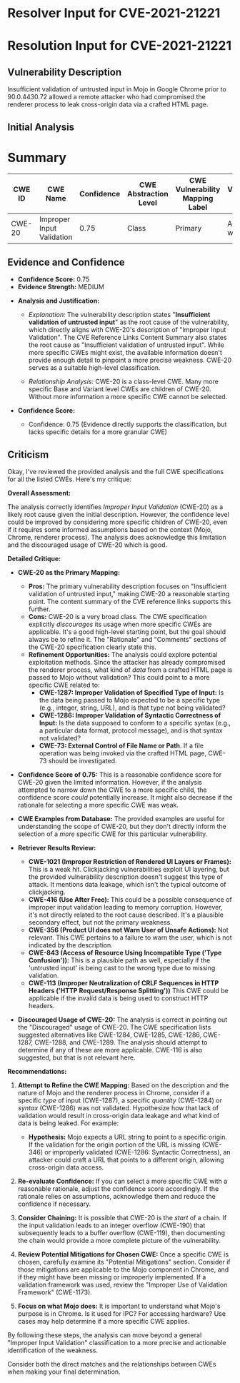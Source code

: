 # Resolver Input for CVE-2021-21221

# Resolution Input for CVE-2021-21221

## Vulnerability Description
Insufficient validation of untrusted input in Mojo in Google Chrome prior to 90.0.4430.72 allowed a remote attacker who had compromised the renderer process to leak cross-origin data via a crafted HTML page.

## Initial Analysis
# Summary
| CWE ID | CWE Name | Confidence | CWE Abstraction Level | CWE Vulnerability Mapping Label | CWE-Vulnerability Mapping Notes |
|---|---|---|---|---|---|
| CWE-20 | Improper Input Validation | 0.75 | Class | Primary | Allowed-with-Review |

## Evidence and Confidence

*   **Confidence Score:** 0.75
*   **Evidence Strength:** MEDIUM

- **Analysis and Justification:**  
  - *Explanation:* The vulnerability description states "**Insufficient validation of untrusted input**" as the root cause of the vulnerability, which directly aligns with CWE-20's description of "Improper Input Validation". The CVE Reference Links Content Summary also states the root cause as "Insufficient validation of untrusted input". While more specific CWEs might exist, the available information doesn't provide enough detail to pinpoint a more precise weakness. CWE-20 serves as a suitable high-level classification.
  
  - *Relationship Analysis:* CWE-20 is a class-level CWE. Many more specific Base and Variant level CWEs are children of CWE-20. Without more information a more specific CWE cannot be selected.

- **Confidence Score:**  
  - Confidence: 0.75 (Evidence directly supports the classification, but lacks specific details for a more granular CWE)

## Criticism
Okay, I've reviewed the provided analysis and the full CWE specifications for all the listed CWEs. Here's my critique:

**Overall Assessment:**

The analysis correctly identifies *Improper Input Validation* (CWE-20) as a likely root cause given the initial description. However, the confidence level could be improved by considering more specific children of CWE-20, even if it requires some informed assumptions based on the context (Mojo, Chrome, renderer process). The analysis does acknowledge this limitation and the discouraged usage of CWE-20 which is good.

**Detailed Critique:**

*   **CWE-20 as the Primary Mapping:**
    *   **Pros:** The primary vulnerability description focuses on "Insufficient validation of untrusted input," making CWE-20 a reasonable starting point. The content summary of the CVE reference links supports this further.
    *   **Cons:** CWE-20 is a very broad class. The CWE specification explicitly *discourages* its usage when more specific CWEs are applicable. It's a good high-level starting point, but the goal should always be to refine it. The "Rationale" and "Comments" sections of the CWE-20 specification clearly state this.
    *   **Refinement Opportunities:** The analysis could explore potential exploitation methods. Since the attacker has already compromised the renderer process, what kind of *data* from a crafted HTML page is passed to Mojo without validation? This could point to a more specific CWE related to:
        *   **CWE-1287: Improper Validation of Specified Type of Input:** Is the data being passed to Mojo expected to be a specific type (e.g., integer, string, URL), and is that type not being validated?
        *   **CWE-1286: Improper Validation of Syntactic Correctness of Input:** Is the data supposed to conform to a specific syntax (e.g., a particular data format, protocol message), and is that syntax not validated?
        *   **CWE-73: External Control of File Name or Path**. If a file operation was being invoked via the crafted HTML page, CWE-73 should be investigated.

*   **Confidence Score of 0.75:** This is a reasonable confidence score for CWE-20 given the limited information. However, if the analysis attempted to narrow down the CWE to a more specific child, the confidence score *could* potentially increase.  It might also decrease if the rationale for selecting a more specific CWE was weak.

*   **CWE Examples from Database:** The provided examples are useful for understanding the scope of CWE-20, but they don't directly inform the selection of a *more* specific CWE for this particular vulnerability.

*   **Retriever Results Review:**
    *   **CWE-1021 (Improper Restriction of Rendered UI Layers or Frames):**  This is a weak hit. Clickjacking vulnerabilities exploit UI layering, but the provided vulnerability description doesn't suggest this type of attack. It mentions data leakage, which isn't the typical outcome of clickjacking.
    *   **CWE-416 (Use After Free):**  This could be a possible consequence of improper input validation leading to memory corruption. However, it's not directly related to the root cause described. It's a plausible secondary effect, but not the primary weakness.
    *   **CWE-356 (Product UI does not Warn User of Unsafe Actions):** Not relevant. This CWE pertains to a failure to warn the user, which is not indicated by the description.
    *   **CWE-843 (Access of Resource Using Incompatible Type ('Type Confusion')):** This is a plausible path as well, especially if the 'untrusted input' is being cast to the wrong type due to missing validation.
    *    **CWE-113 (Improper Neutralization of CRLF Sequences in HTTP Headers ('HTTP Request/Response Splitting'))** This CWE could be applicable if the invalid data is being used to construct HTTP headers.

*   **Discouraged Usage of CWE-20:** The analysis is correct in pointing out the "Discouraged" usage of CWE-20. The CWE specification lists suggested alternatives like CWE-1284, CWE-1285, CWE-1286, CWE-1287, CWE-1288, and CWE-1289. The analysis should attempt to determine if any of these are more applicable. CWE-116 is also suggested, but that is not relevant here.

**Recommendations:**

1.  **Attempt to Refine the CWE Mapping:** Based on the description and the nature of Mojo and the renderer process in Chrome, consider if a specific *type* of input (CWE-1287), a specific *quantity* (CWE-1284) or *syntax* (CWE-1286) was not validated. Hypothesize how that lack of validation would result in cross-origin data leakage and what kind of data is being leaked. For example:

    *   **Hypothesis:** Mojo expects a URL string to point to a specific origin.  If the validation for the origin portion of the URL is missing (CWE-346) or improperly validated (CWE-1286: Syntactic Correctness), an attacker could craft a URL that points to a different origin, allowing cross-origin data access.

2.  **Re-evaluate Confidence:** If you can select a more specific CWE with a reasonable rationale, adjust the confidence score accordingly. If the rationale relies on assumptions, acknowledge them and reduce the confidence if necessary.

3.  **Consider Chaining:** It is possible that CWE-20 is the *start* of a chain. If the input validation leads to an integer overflow (CWE-190) that subsequently leads to a buffer overflow (CWE-119), then documenting the chain would provide a more complete picture of the vulnerability.

4.  **Review Potential Mitigations for Chosen CWE:** Once a specific CWE is chosen, carefully examine its "Potential Mitigations" section.  Consider if those mitigations are applicable to the Mojo component in Chrome, and if they might have been missing or improperly implemented. If a validation framework was used, review the "Improper Use of Validation Framework" (CWE-1173).

5. **Focus on what Mojo does:** It is important to understand what Mojo's purpose is in Chrome. Is it used for IPC? For accessing hardware? Use cases may help determine if a more specific CWE applies.

By following these steps, the analysis can move beyond a general "Improper Input Validation" classification to a more precise and actionable identification of the weakness.

Consider both the direct matches and the relationships between CWEs
when making your final determination.
        